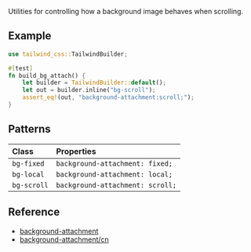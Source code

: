 Utilities for controlling how a background image behaves when scrolling.

## Example

```rust
use tailwind_css::TailwindBuilder;

#[test]
fn build_bg_attach() {
    let builder = TailwindBuilder::default();
    let out = builder.inline("bg-scroll");
    assert_eq!(out, "background-attachment:scroll;");
}
```

## Patterns

| Class       | Properties                       |
|:------------|:---------------------------------|
| `bg-fixed`  | `background-attachment: fixed;`  |
| `bg-local`  | `background-attachment: local;`  |
| `bg-scroll` | `background-attachment: scroll;` |

## Reference

- [background-attachment](https://tailwindcss.com/docs/background-attachment)
- [background-attachment/cn](https://tailwindcss.com/docs/background-attachment)

